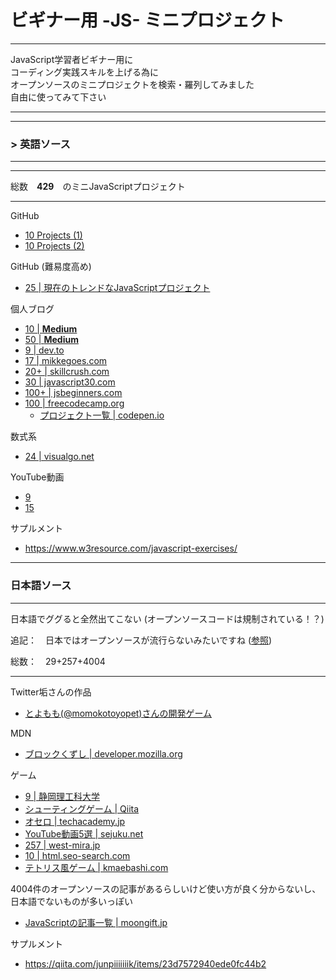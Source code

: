 # ビギナー用 -JS- ミニプロジェクト

---

JavaScript学習者ビギナー用に  
コーディング実践スキルを上げる為に  
オープンソースのミニプロジェクトを検索・羅列してみました  
自由に使ってみて下さい

---

---

### > 英語ソース

---

---

総数　**429**　のミニJavaScriptプロジェクト

---

GitHub
- [10 Projects (1)](https://github.com/Researcher-H/100-JavaScript-Projects)
- [10 Projects (2)](https://github.com/Researcher-H/100-javascript-projects-1)

GitHub (難易度高め)
- [25 | 現在のトレンドなJavaScriptプロジェクト](https://github.com/trending/javascript)

個人ブログ
- [10 | **Medium**](https://medium.com/thebit/top-10-project-based-tutorials-for-learning-javascript-54c80de4f48c)
- [50 | **Medium**](https://medium.com/@tanoydadu/top-50-javascript-projects-for-beginners-with-source-code-351b54b88e3d)
- [9 | dev.to](https://dev.to/simonholdorf/9-awesome-projects-you-can-build-with-vanilla-javascript-2o1b)
- [17 | mikkegoes.com](https://mikkegoes.com/javascript-projects-for-beginners/)
- [20+ | skillcrush.com](https://skillcrush.com/blog/projects-you-can-do-with-javascript/)
- [30 | javascript30.com](https://javascript30.com/)
- [100+ | jsbeginners.com](https://jsbeginners.com/javascript-projects-for-beginners/)
- [100 | freecodecamp.org](https://www.freecodecamp.org/news/how-i-built-100-projects-in-100-days/)
  * [プロジェクト一覧 | codepen.io](https://codepen.io/FlorinPop17/full/VwYWMOa)

数式系
- [24 | visualgo.net](https://visualgo.net/en)

YouTube動画
- [9](https://youtu.be/Kp3HGwlXwCk)
- [15](https://youtu.be/3PHXvlpOkf4)

サプルメント
- https://www.w3resource.com/javascript-exercises/

---

### 日本語ソース

---

日本語でググると全然出てこない (オープンソースコードは規制されている！？)  

追記：　日本ではオープンソースが流行らないみたいですね ([参照](https://feisia.opal.ne.jp/reason.html))  

総数：　29+257+4004

---

Twitter垢さんの作品
- [とよもも(@momokotoyopet)さんの開発ゲーム](https://github.com/mtoyopet/js-spaceship-game)

MDN
- [ブロックくずし | developer.mozilla.org](https://developer.mozilla.org/ja/docs/Games/Workflows/2D_Breakout_game_pure_JavaScript)

ゲーム
- [9 | 静岡理工科大学](https://www.sist.ac.jp/~suganuma/game/JavaScript/)
- [シューティングゲーム | Qiita](https://qiita.com/doxas/items/9debec7e1f0c19bc8daa)
- [オセロ | techacademy.jp](https://techacademy.jp/magazine/22767)
- [YouTube動画5選 | sejuku.net](https://www.sejuku.net/blog/3960)
- [257 | west-mira.jp](http://www.west-mira.jp/javascript/list/4/16/)
- [10 | html.seo-search.com](http://html.seo-search.com/game/)
- [テトリス風ゲーム | kmaebashi.com](http://kmaebashi.com/programmer/tetris/index.html)

4004件のオープンソースの記事があるらしいけど使い方が良く分からないし、日本語でないものが多いっぽい
- [JavaScriptの記事一覧 | moongift.jp](https://www.moongift.jp/tag/javascript)

サプルメント
- https://qiita.com/junpiiiiiiik/items/23d7572940ede0fc44b2
